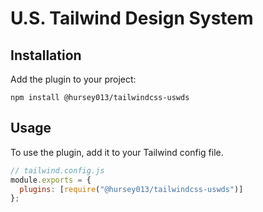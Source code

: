 # U.S. Tailwind Design System

## Installation

Add the plugin to your project:

```
npm install @hursey013/tailwindcss-uswds
```

## Usage

To use the plugin, add it to your Tailwind config file.

```js
// tailwind.config.js
module.exports = {
  plugins: [require("@hursey013/tailwindcss-uswds")]
};
```

